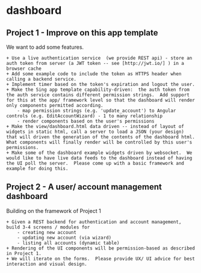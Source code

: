 # dashboard


## Project 1 - Improve on this app template

We want to add some features.

    + Use a live authentication service  (we provide REST api) - store an auth token from server (a JWT token -- see [http://jwt.io/] ) in a browser cache
    + Add some example code to include the token as HTTPS header when calling a backend service.
    + Implement timer based on the token's expiration and logout the user. 
    + Make the Sing app template capability-driven:  the auth token from the auth service contains different permission strings.  Add support for this at the app/ framework level so that the dashboard will render only components permitted according.
        - map permission strings (e.g. 'update_account') to Angular controls (e.g. EditAccountWizard) - 1 to many relationship
        - render components based on the user's permissions 
    + Make the view/dashboard.html data driven -- instead of layout of widgets in static html, call a server to load a JSON (your design) that will driven the generation of the contents of the dashboard html.  What components will finally render will be controlled by this user's permissions.
    + Make some of the dashboard example widgets driven by websocket.  We would like to have live data feeds to the dashboard instead of having the UI poll the server.  Please come up with a basic framework and example for doing this.

## Project 2 - A user/ account management dashboard

Building on the framework of Project 1

    + Given a REST backend for authentication and account management, build 3-4 screens / modules for
        - creating new account
        - updating new account (via wizard)
        - listing all accounts (dynamic table)
    + Rendering of the UI components will be permission-based as described in Project 1.
    + We will iterate on the forms.  Please provide UX/ UI advice for best interaction and visual design.

